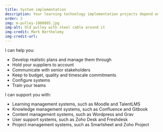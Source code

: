 ```yaml
---
title: System implementation
description: Your learning technology implementation projects depend on someone who can liaise between multiple technical and non-technical stakeholders.
order: 2
img: m-pulley-1000895.jpg
img-alt: Old pulley with steel cable around it
img-credit: Mark Berthelemy
img-credit-url: 
---
```

I can help you:

- Develop realistic plans and manage them through
- Hold your suppliers to account
- Communicate with senior stakeholders
- Keep to budget, quality and timescale commitments
- Configure systems
- Train your teams

I can support you with:

- Learning management systems, such as Moodle and TalentLMS
- Knowledge management systems, such as Confluence and Gitbook
- Content management systems, such as Wordpress and Grav
- User support systems, such as Zoho Desk and Freshdesk
- Project management systems, such as Smartsheet and Zoho Project